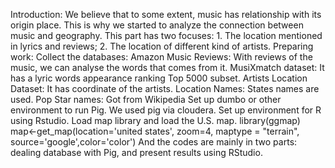 Introduction: 
We believe that to some extent, music has relationship with its origin place. This is why we started to analyze the connection between music and geography. This part has two focuses: 1. The location mentioned in lyrics and reviews; 2. The location of different kind of artists.
Preparing work:
Collect the databases:
Amazon Music Reviews:  With reviews of the music, we can analyse the words that comes from it. 
MusiXmatch dataset: It has a lyric words appearance ranking Top 5000 subset.
Artists Location Dataset: It has coordinate of the artists.
Location Names: States names are used.
Pop Star names: Got from Wikipedia
Set up dumbo or other environment to run Pig. We used pig via cloudera.
Set up environment for R using Rstudio. Load map library and load the U.S. map.
library(ggmap)  
map<-get_map(location='united states', zoom=4, maptype = "terrain", source='google',color='color')
And the codes are mainly in two parts: dealing database with Pig, and present results using RStudio.
